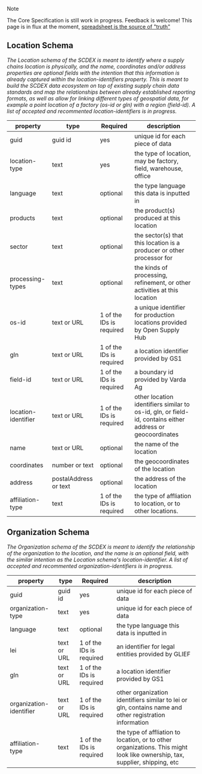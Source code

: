
> [!NOTE]
> The Core Specification is still work in progress. Feedback is welcome! This page is in flux at the moment, <a href="https://docs.google.com/spreadsheets/d/1RlRicL0kg2Biw6pMzD7lT9m5Z1Kb8tdrh5tf00LfSOY/edit?usp=sharing">spreadsheet is the source of "truth"</a>

<h2>Location Schema</h2>

_The Location schema of the SCDEX is meant to identify where a supply chains location is physically, and the name, coordinates and/or address properties are optional fields with the intention that this information is already captured within the location-identifiers property. This is meant to build the SCDEX data ecosystem on top of existing supply chain data standards and map the relationships between already established reporting formats, as well as allow for linking different types of geospatial data, for example a point location of a factory (os-id or gln) with a region (field-id). A list of accepted and recommented location-identifiers is in progress._

| property | type | Required | description|
|----------|------| ---------| -----------|
| guid | guid id  | yes      | unique id for each piece of data|
| location-type | text | yes      | the type of location, may be factory, field, warehouse, office|
| language | text | optional      | the type language this data is inputted in|
| products | text | optional      | the product(s) produced at this location|
| sector | text | optional      | the sector(s) that this location is a producer or other processor for|
| processing-types | text | optional      | the kinds of processing, refinement, or other activities at this location|
| os-id | text or URL | 1 of the IDs is required | a unique identifier for production locations provided by Open Supply Hub|
| gln | text or URL | 1 of the IDs is required | a location identifier provided by GS1|
| field-id | text or URL | 1 of the IDs is required | a boundary id provided by Varda Ag|
| location-identifier | text or URL | 1 of the IDs is required | other location identifiers similar to os-id, gln, or field-id, contains either address or geocoordinates|
| name | text or URL | optional      | the name of the location|
| coordinates | number or text | optional      | the geocoordinates of the location|
| address | postalAddress or text | optional      | the address of the location|
| affiliation-type | text | 1 of the IDs is required | the type of affliation to location, or to other locations.|

<h2>Organization Schema</h2>

_The Organization schema of the SCDEX is meant to identify the relationship of the organization to the location, and the name is an optional field, with the similar intention as the Location schema's location-identifier. A list of accepted and recommented organization-identifiers is in progress._

| property | type | Required | description|
|----------|------| ---------| -----------|
| guid | guid id  | yes      | unique id for each piece of data|
| organization-type | text  | yes      | unique id for each piece of data|
| language | text | optional      | the type language this data is inputted in|
| lei | text or URL | 1 of the IDs is required | an identifier for legal entities provided by GLIEF|
| gln | text or URL | 1 of the IDs is required | a location identifier provided by GS1|
| organization-identifier | text or URL | 1 of the IDs is required | other organization identifiers similar to lei or gln, contains name and other registration information|
| affiliation-type | text | 1 of the IDs is required | the type of affliation to location, or to other organizations. This might look like ownership, tax, supplier, shipping, etc|

